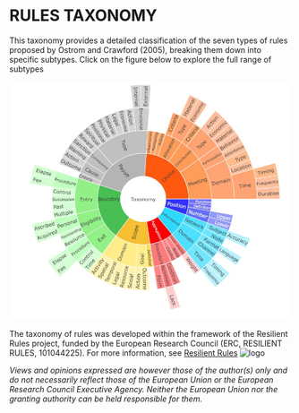 # RULES TAXONOMY

This taxonomy provides a detailed classification of the seven types of rules proposed by Ostrom and Crawford (2005), breaking them down into specific subtypes. Click on the figure below to explore the full range of subtypes

[![Graphic preview](DOWNLOAD/preview.jpg)](https://ilaredavid.github.io/Test/IAD_taxonomy_V4.html)

The taxonomy of rules was developed within the framework of the Resilient Rules project, funded by the European Research Council (ERC, RESILIENT RULES, 101044225). For more information, see [Resilient Rules](https://resilientrules.com) <img width="664" height="284" alt="logo" src="https://github.com/user-attachments/assets/776ef44e-819f-45fe-9a44-8563a27d3480" />

*Views and opinions expressed are however those of the author(s) only and do not necessarily reflect those of the European Union or the European Research Council Executive Agency. Neither the European Union nor the granting authority can be held responsible for them.* 
